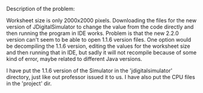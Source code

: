Description of the problem:

Worksheet size is only 2000x2000 pixels. Downloading the files for the new version of JDigitalSimulator to change the value from the code directly
and then running the program in IDE works. Problem is that the new 2.2.0 version can't seem to be able to open 1.1.6 version files.
One option would be decompiling the 1.1.6 version, editing the values for the worksheet size and then running that in IDE, but sadly it
will not recompile because of some kind of error, maybe related to different Java versions.

I have put the 1.1.6 version of the Simulator in the 'jdigitalsimulator' directory, just like out professor issued it to us. I have also put the CPU
files in the 'project' dir.
